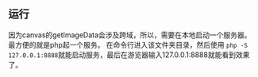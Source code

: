 运行
---
因为canvas的getImageData会涉及跨域，所以，需要在本地启动一个服务器。
最方便的就是php起一个服务。
在命令行进入该文件夹目录，然后使用 `php -S 127.0.0.1:8888`就能启动服务，最后在游览器输入127.0.0.1:8888就能看到效果了。
